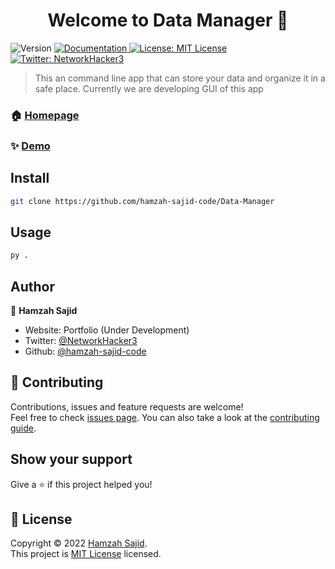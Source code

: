 <h1 align="center">Welcome to Data Manager 👋</h1>
<p>
  <img alt="Version" src="https://img.shields.io/badge/version-1.0-blue.svg?cacheSeconds=2592000" />
  <a href="https://www.gitbook.com/" target="_blank">
    <img alt="Documentation" src="https://img.shields.io/badge/documentation-yes-brightgreen.svg" />
  </a>
  <a href="https://github.com/hamzah-sajid-code/Data-Manager/blob/master/LICENSE" target="_blank">
    <img alt="License: MIT License" src="https://img.shields.io/badge/License-MIT License-yellow.svg" />
  </a>
  <a href="https://twitter.com/NetworkHacker3" target="_blank">
    <img alt="Twitter: NetworkHacker3" src="https://img.shields.io/twitter/follow/NetworkHacker3.svg?style=social" />
  </a>
</p>

> This an command line app that can store your data and organize it in a safe place. Currently we are developing GUI of this app

### 🏠 [Homepage](https://github.com/hamzah-sajid-code/Data-Manager)

### ✨ [Demo](https://www.youtube.com/watch?v=HafC3ayrt3U)

## Install

```sh
git clone https://github.com/hamzah-sajid-code/Data-Manager
```

## Usage

```sh
py .
```

## Author

👤 **Hamzah Sajid**

* Website: Portfolio (Under Development)
* Twitter: [@NetworkHacker3](https://twitter.com/NetworkHacker3)
* Github: [@hamzah-sajid-code](https://github.com/hamzah-sajid-code)

## 🤝 Contributing

Contributions, issues and feature requests are welcome!<br />Feel free to check [issues page](https://github.com/hamzah-sajid-code/Data-Manager/issues). You can also take a look at the [contributing guide](Indev).

## Show your support

Give a ⭐️ if this project helped you!

## 📝 License

Copyright © 2022 [Hamzah Sajid](https://github.com/hamzah-sajid-code).<br />
This project is [MIT License](https://github.com/hamzah-sajid-code/Data-Manager/blob/master/LICENSE) licensed.
